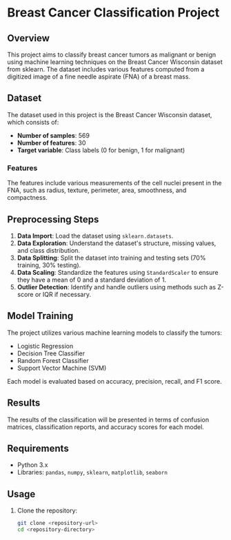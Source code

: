 # Breast Cancer Classification Project

## Overview

This project aims to classify breast cancer tumors as malignant or benign using machine learning techniques on the Breast Cancer Wisconsin dataset from sklearn. The dataset includes various features computed from a digitized image of a fine needle aspirate (FNA) of a breast mass.

## Dataset

The dataset used in this project is the Breast Cancer Wisconsin dataset, which consists of:

- **Number of samples**: 569
- **Number of features**: 30
- **Target variable**: Class labels (0 for benign, 1 for malignant)

### Features

The features include various measurements of the cell nuclei present in the FNA, such as radius, texture, perimeter, area, smoothness, and compactness.

## Preprocessing Steps

1. **Data Import**: Load the dataset using `sklearn.datasets`.
2. **Data Exploration**: Understand the dataset's structure, missing values, and class distribution.
3. **Data Splitting**: Split the dataset into training and testing sets (70% training, 30% testing).
4. **Data Scaling**: Standardize the features using `StandardScaler` to ensure they have a mean of 0 and a standard deviation of 1.
5. **Outlier Detection**: Identify and handle outliers using methods such as Z-score or IQR if necessary.

## Model Training

The project utilizes various machine learning models to classify the tumors:

- Logistic Regression
- Decision Tree Classifier
- Random Forest Classifier
- Support Vector Machine (SVM)

Each model is evaluated based on accuracy, precision, recall, and F1 score.

## Results

The results of the classification will be presented in terms of confusion matrices, classification reports, and accuracy scores for each model.

## Requirements

- Python 3.x
- Libraries: `pandas`, `numpy`, `sklearn`, `matplotlib`, `seaborn`

## Usage

1. Clone the repository:
   ```bash
   git clone <repository-url>
   cd <repository-directory>
